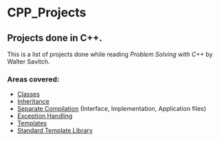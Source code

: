 # CPP_Projects
 
## Projects done in C++.
This is a list of projects done while reading *Problem Solving with C++* by Walter Savitch.

### Areas covered:
* [Classes](https://github.com/alexHampton/C-Projects/blob/main/11bank_account_class.cpp)
* [Inheritance](https://github.com/alexHampton/C-Projects/blob/main/16inheritance/InheritanceProj.cpp)
* [Separate Compilation](https://github.com/alexHampton/C-Projects/tree/main/14separate_compilation) (Interface, Implementation, Application files)
* [Exception Handling](https://github.com/alexHampton/C-Projects/blob/main/17exception_handling.cpp)
* [Templates](https://github.com/alexHampton/C-Projects/tree/main/18templates)
* [Standard Template Library](https://github.com/alexHampton/C-Projects/blob/main/19standard_template_library/BookDatabaseApplication.cpp)

